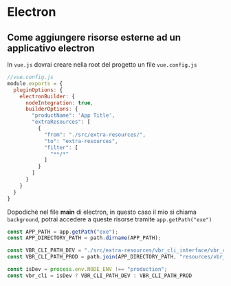 # Electron

## Come aggiungere risorse esterne ad un applicativo electron

In `vue.js` dovrai creare nella root del progetto un file `vue.config.js` 

```javascript
//vue.config.js
module.exports = {
  pluginOptions: {
    electronBuilder: {
      nodeIntegration: true,
      builderOptions: {
        "productName": 'App Title',
        "extraResources": [
          {
            "from": "./src/extra-resources/",
            "to": "extra-resources",
            "filter": [
              "**/*"
            ]
          }
        ]
      }
    }
  }
}
```

Dopodichè nel file **main** di electron, in questo caso il mio si chiama `background`, potrai accedere a queste risorse tramite `app.getPath("exe")`

```javascript
const APP_PATH = app.getPath("exe");
const APP_DIRECTORY_PATH = path.dirname(APP_PATH);

const VBR_CLI_PATH_DEV = "./src/extra-resources/vbr_cli_interface/vbr_cli.py";
const VBR_CLI_PATH_PROD = path.join(APP_DIRECTORY_PATH, "resources/vbr_cli_interface/vbr_cli.py");

const isDev = process.env.NODE_ENV !== "production";
const vbr_cli = isDev ? VBR_CLI_PATH_DEV : VBR_CLI_PATH_PROD
```

